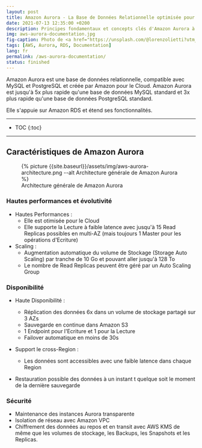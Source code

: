 ```yaml
---
layout: post
title: Amazon Aurora - La Base de Données Relationnelle optimisée pour le Cloud
date: 2021-07-13 12:35:00 +0200
description: Principes fondamentaux et concepts clés d'Amazon Aurora à connaître. Tutoriel, mode d'emploi.
img: aws-aurora-documentation.jpg
fig-caption: Photo de <a href="https://unsplash.com/@lorenzolietti?utm_source=unsplash&utm_medium=referral&utm_content=creditCopyText">Lorenzo Lietti</a> sur <a href="https://unsplash.com/s/photos/sunrise--sunset?utm_source=unsplash&utm_medium=referral&utm_content=creditCopyText">Unsplash</a>
tags: [AWS, Aurora, RDS, Documentation]
lang: fr
permalink: /aws-aurora-documentation/
status: finished
---
```


Amazon Aurora est une base de données relationnelle, compatible avec MySQL et PostgreSQL et créée par Amazon pour le Cloud. Amazon Aurora est jusqu'à 5x plus rapide qu'une base de données MySQL standard et 3x plus rapide qu'une base de données PostgreSQL standard.

Elle s'appuie sur Amazon RDS et étend ses fonctionnalités.

<hr class="hr-text" data-content="Plan">

* TOC
{:toc}

<hr class="hr-text" data-content="Aurora">

## Caractéristiques de Amazon Aurora

<figure class="article">
  {% picture {{site.baseurl}}/assets/img/aws-aurora-architecture.png --alt Architecture générale de Amazon Aurora %}
  <figcaption>Architecture générale de Amazon Aurora</figcaption>
</figure>

### Hautes performances et évolutivité

- Hautes Performances :
  * Elle est otimisée pour le Cloud 
  * Elle supporte la Lecture à faible latence avec jusqu'à 15 Read Replicas possibles en multi-AZ (mais toujours 1 Master pour les opérations d'Ecriture)
- Scaling :
  * Augmentation automatique du volume de Stockage (Storage Auto Scaling) par tranche de 10 Go et pouvant aller jusqu'à 128 To
  * Le nombre de Read Replicas peuvent être géré par un Auto Scaling Group 

### Disponibilité

- Haute Disponibilité :
  * Réplication des données 6x dans un volume de stockage partagé sur 3 AZs
  * Sauvegarde en continue dans Amazon S3
  * 1 Endpoint pour l'Ecriture et 1 pour la Lecture
  * Failover automatique en moins de 30s


- Support le cross-Region :
  * Les données sont accessibles avec une faible latence dans chaque Region

- Restauration possible des données à un instant t quelque soit le moment de la dernière sauvegarde

### Sécurité

- Maintenance des instances Aurora transparente
- Isolation de réseau avec Amazon VPC
- Chiffrement des données au repos et en transit avec AWS KMS de même que les volumes de stockage, les Backups, les Snapshots et les Replicas.

